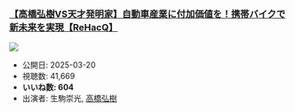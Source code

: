 ### [【高橋弘樹VS天才発明家】自動車産業に付加価値を！携帯バイクで新未来を実現【ReHacQ】](https://www.youtube.com/watch?v=fKqrGnDn2Cg)
[![](https://img.youtube.com/vi/fKqrGnDn2Cg/sddefault.jpg)](https://www.youtube.com/watch?v=fKqrGnDn2Cg)
-   公開日: 2025-03-20
-   視聴数: 41,669
-   **いいね数: 604**
-   出演者: 生駒崇光, [高橋弘樹](/rehacq_fan/people/高橋弘樹 "wikilink")
